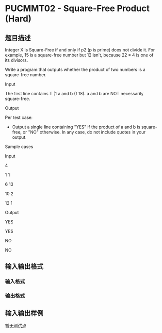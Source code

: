 # PUCMMT02 - Square-Free Product (Hard)

## 题目描述

Integer X is Square-Free if and only if p2 (p is prime) does not divide it. For example, 15 is a square-free number but 12 isn't, because 22 = 4 is one of its divisors.

Write a program that outputs whether the product of two numbers is a square-free number.

Input

The first line contains T (1 a and b (1 18). a and b are NOT necessarily square-free.

Output

Per test case:

- Output a single line containing "YES" if the product of a and b is square-free, or "NO" otherwise. In any case, do not include quotes in your output.

Sample cases

Input

4

1 1

6 13

10 2

12 1

Output

YES

YES

NO

NO

## 输入输出格式

### 输入格式

### 输出格式

## 输入输出样例

暂无测试点

